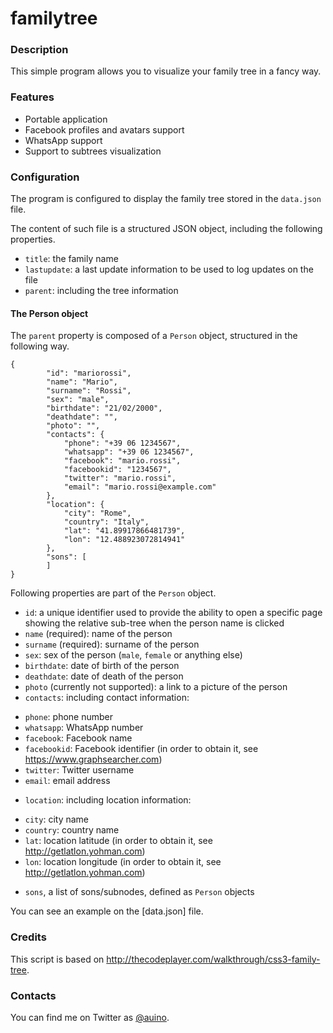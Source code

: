 # familytree

### Description ###

This simple program allows you to visualize your family tree in a fancy way.

### Features ###

 * Portable application
 * Facebook profiles and avatars support
 * WhatsApp support
 * Support to subtrees visualization

### Configuration ###

The program is configured to display the family tree stored in the `data.json` file.

The content of such file is a structured JSON object, including the following properties.
 * `title`: the family name
 * `lastupdate`: a last update information to be used to log updates on the file
 * `parent`: including the tree information

#### The Person object ###

The `parent` property is composed of a `Person` object, structured in the following way.

```
{
		"id": "mariorossi",
		"name": "Mario",
		"surname": "Rossi",
		"sex": "male",
		"birthdate": "21/02/2000",
		"deathdate": "",
		"photo": "",
		"contacts": {
			"phone": "+39 06 1234567",
			"whatsapp": "+39 06 1234567",
			"facebook": "mario.rossi",
			"facebookid": "1234567",
			"twitter": "mario.rossi",
			"email": "mario.rossi@example.com"
		},
		"location": {
			"city": "Rome",
			"country": "Italy",
			"lat": "41.89917866481739",
			"lon": "12.488923072814941"
		},
		"sons": [
		]
}
```

Following properties are part of the `Person` object.
 * `id`: a unique identifier used to provide the ability to open a specific page showing the relative sub-tree when the person name is clicked
 * `name` (required): name of the person
 * `surname` (required): surname of the person
 * `sex`: sex of the person (`male`, `female` or anything else)
 * `birthdate`: date of birth of the person
 * `deathdate`: date of death of the person
 * `photo` (currently not supported): a link to a picture of the person
 * `contacts`: including contact information:
  - `phone`: phone number
  - `whatsapp`: WhatsApp number
  - `facebook`: Facebook name
  - `facebookid`: Facebook identifier (in order to obtain it, see https://www.graphsearcher.com)
  - `twitter`: Twitter username
  - `email`: email address
 * `location`: including location information:
  - `city`: city name
  - `country`: country name
  - `lat`: location latitude (in order to obtain it, see http://getlatlon.yohman.com)
  - `lon`: location longitude (in order to obtain it, see http://getlatlon.yohman.com)
 * `sons`, a list of sons/subnodes, defined as `Person` objects

You can see an example on the [data.json] file.

### Credits ###

This script is based on http://thecodeplayer.com/walkthrough/css3-family-tree.

### Contacts ###

You can find me on Twitter as [@auino](https://twitter.com/auino).
